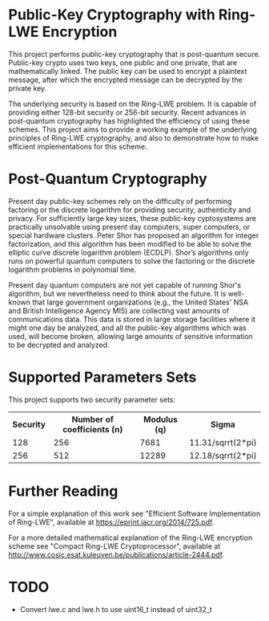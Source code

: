 Public-Key Cryptography with Ring-LWE Encryption
========
This project performs public-key cryptography that is post-quantum secure. Public-key crypto uses two keys, one public and one private, that are mathematically linked. The public key can be used to encrypt a plaintext message, after which the encrypted message can be decrypted by the private key.

The underlying security is based on the Ring-LWE problem. It is capable of providing either 128-bit security or 256-bit security. Recent advances in post-quantum cryptography has highlighted the efficiency of using these schemes. This project aims to provide a working example of the underlying principles of Ring-LWE cryptography, and also to demonstrate how to make efficient implementations for this scheme.

Post-Quantum Cryptography
=========
Present day public-key schemes rely on the difficulty of performing factoring or the discrete logarithm for providing security, authenticity and privacy. For sufficiently large key sizes, these public-key cyptosystems are practically unsolvable using present day computers, super computers, or special hardware clusters. Peter Shor has proposed an algorithm for integer factorization, and this algorithm has been modified to be able to solve the elliptic curve discrete logarithm problem (ECDLP). Shor’s algorithms only runs on powerful quantum computers to solve the factoring or the discrete logarithm problems in polynomial time. 

Present day quantum computers are not yet capable of running Shor's algorithm, but we nevertheless need to think about the future. It is well-known that large government organizations (e.g., the United States' NSA and British Intelligence Agency MI5) are collecting vast amounts of communications data. This data is stored in large storage facilities where it might one day be analyzed, and all the public-key algorithms which was used, will become broken, allowing large amounts of sensitive information to be decrypted and analyzed.

Supported Parameters Sets
==========
This project supports two security parameter sets:

<table>
    <tr>
        <th>Security</th>
	<th>Number of coefficients (n)</th>
	<th>Modulus (q)</th>
	<th>Sigma</th>
    </tr>
    <tr>
	<td>128</td>
	<td>256</td>
	<td>7681</td>
	<td>11.31/sqrrt(2*pi)</td>
    </tr>
    <tr>
	<td>256</td>
	<td>512</td>
	<td>12289</td>
	<td>12.18/sqrrt(2*pi)</td>
    </tr>
</table>

Further Reading
==========
For a simple explanation of this work see "Efficient Software Implementation of Ring-LWE", available at https://eprint.iacr.org/2014/725.pdf. 

For a more detailed mathematical explanation of the Ring-LWE encryption scheme see "Compact Ring-LWE Cryptoprocessor", available at http://www.cosic.esat.kuleuven.be/publications/article-2444.pdf.

TODO
==========
<ul>
<li>Convert lwe.c and lwe.h to use uint16_t instead of uint32_t</li>
</ul>


